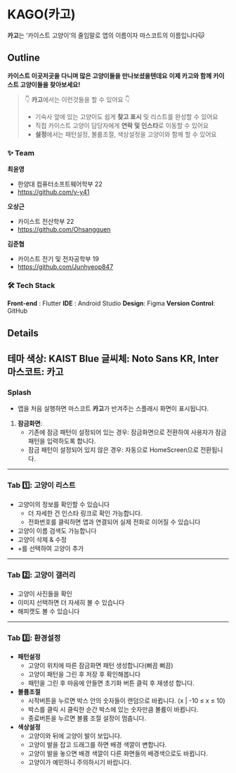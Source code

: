 # KAGO(카고)
**카고**는 ‘카이스트 고양이’의 줄임말로 앱의 이름이자 마스코트의 이름입니다🐱

## Outline
**카이스트 이곳저곳을 다니며 많은 고양이들을 만나보셨을텐데요**
**이제 카고와 함께 카이스트 고양이들을 찾아보세요!**

> 👇 **카고**에서는 이런것들을 할 수 있어요 👇
> 
> - 기숙사 앞에 있는 고양이도 쉽게 **찾고 표시** 및 리스트를 완성할 수 있어요
> - 직접 카이스트 고양이 담당자에게 **연락 및 인스타**로 이동할 수 있어요
> - **설정**에서는 패턴설정, 볼륨조절, 색상설정을 고양이와 함께 할 수 있어요


### ✨ Team
**최윤영**
- 한양대 컴퓨터소프트웨어학부 22
- https://github.com/y-y41

**오상근**
- 카이스트 전산학부 22
- https://github.com/Ohsangguen

**김준협**
- 카이스트 전기 및 전자공학부 19
- https://github.com/Junhyeop847


### 🛠️ Tech Stack
**Front-end** : Flutter
**IDE** : Android Studio
**Design**: Figma
**Version Control**: GitHub


## Details
테마 색상: KAIST Blue
글씨체: Noto Sans KR, Inter
마스코트: 카고
---
### Splash
- 앱을 처음 실행하면 마스코트 **카고**가 반겨주는 스플래시 화면이 표시됩니다.
1. **잠금화면**:
    - 기존에 잠금 패턴이 설정되어 있는 경우: 잠금화면으로 전환하여 사용자가 잠금 패턴을 입력하도록 합니다.
    - 잠금 패턴이 설정되어 있지 않은 경우: 자동으로 HomeScreen으로 전환됩니다.
---
### Tab 1️⃣: 고양이 리스트
- 고양이의 정보를 확인할 수 있습니다
    - 더 자세한 건 인스타 링크로 확인 가능합니다.
    - 전화번호를 클릭하면 앱과 연결되어 실제 전화로  이어질 수 있습니다
- 고양이 이름 검색도 가능합니다
- 고양이 삭제 & 수정
- +를 선택하여 고양이 추가
---
### Tab 2️⃣: 고양이 갤러리
- 고양이 사진들을 확인
- 이미지 선택하면 더 자세히 볼 수 있습니다
- 해피캣도 볼 수 있습니다
---
### Tab 3️⃣:  환경설정
- **패턴설정**
    - 고양이 위치에 따른 잠금화면 패턴 생성합니다(뻐끔 뻐끔)
    - 고양이 패턴을 그린 후 저장 후 확인해봅니다
    - 패턴을 그린 후 마음에 안들면 초기화 버튼 클릭 후 재생성 합니다.
- **볼륨조절**
    - 시작버튼을 누르면 박스 안의 숫자들이 랜덤으로 바뀝니다. (x | -10 ≤ x ≤ 10)
    - 박스를 클릭 시 클릭한 순간 박스에 있는 숫자만큼 볼륨이 바뀝니다.
    - 종료버튼을 누르면 볼륨 조절 설정이 멈춥니다.
- **색상설정**
    - 고양이와 뒤에 고양이 발이 보입니다.
    - 고양이 발을 잡고 드래그를 하면 배경 색깔이 변합니다.
    - 고양이 발을 놓으면 배경 색깔이 다른 화면들의 배경색으로도 바뀝니다.
    - 고양이가 예민하니 주의하시기 바랍니다.
